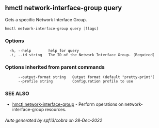 ## hmctl network-interface-group query

Gets a specific Network Interface Group.

```
hmctl network-interface-group query [flags]
```

### Options

```
  -h, --help        help for query
  -i, --id string   The ID of the Network Interface Group. (Required)
```

### Options inherited from parent commands

```
      --output-format string   Output format (default "pretty-print")
      --profile string         Configuration profile to use
```

### SEE ALSO

* [hmctl network-interface-group](hmctl_network-interface-group.md)	 - Perform operations on network-interface-group resources.

###### Auto generated by spf13/cobra on 28-Dec-2022
